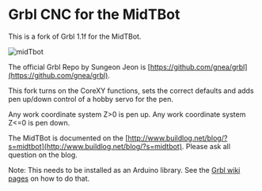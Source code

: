 # Grbl CNC for the MidTBot

This is a fork of Grbl 1.1f for the MidTBot. 

![midTbot](http://www.buildlog.net/blog/wp-content/uploads/2018/03/20171015_134513.jpg)

The official Grbl Repo by Sungeon Jeon is [https://github.com/gnea/grbl](https://github.com/gnea/grbl).

This fork turns on the CoreXY functions, sets the correct defaults and adds pen up/down control of a hobby servo for the pen.

Any work coordinate system Z>0 is pen up. Any work coordinate system Z<=0 is pen down.

The MidTBot is documented on the [http://www.buildlog.net/blog/?s=midtbot](http://www.buildlog.net/blog/?s=midtbot). Please ask all question on the blog.

Note: This needs to be installed as an Arduino library.  See the [Grbl wiki pages](https://github.com/gnea/grbl/wiki/Compiling-Grbl) on how to do that.
